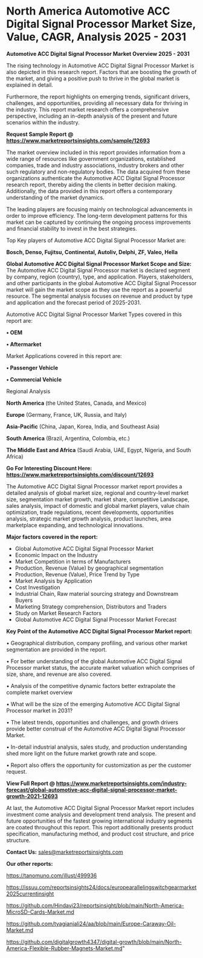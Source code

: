  # North America Automotive ACC Digital Signal Processor Market Size, Value, CAGR, Analysis 2025 - 2031

<Strong> Automotive ACC Digital Signal Processor Market Overview 2025 - 2031</strong>

The rising technology in Automotive ACC Digital Signal Processor Market is also depicted in this research report. Factors that are boosting the growth of the market, and giving a positive push to thrive in the global market is explained in detail.

Furthermore, the report highlights on emerging trends, significant drivers, challenges, and opportunities, providing all necessary data for thriving in the industry. This report market research offers a comprehensive perspective, including an in-depth analysis of the present and future scenarios within the industry.

<strong>Request Sample Report @ <a href=https://www.marketreportsinsights.com/sample/12693>https://www.marketreportsinsights.com/sample/12693</a></strong>

The market overview included in this report provides information from a wide range of resources like government organizations, established companies, trade and industry associations, industry brokers and other such regulatory and non-regulatory bodies. The data acquired from these organizations authenticate the Automotive ACC Digital Signal Processor research report, thereby aiding the clients in better decision making. Additionally, the data provided in this report offers a contemporary understanding of the market dynamics.

The leading players are focusing mainly on technological advancements in order to improve efficiency. The long-term development patterns for this market can be captured by continuing the ongoing process improvements and financial stability to invest in the best strategies.

Top Key players of Automotive ACC Digital Signal Processor Market are:

<strong>Bosch, Denso, Fujitsu, Continental, Autoliv, Delphi, ZF, Valeo, Hella</strong>

<strong><b>Global Automotive ACC Digital Signal Processor Market Scope and Size:</b></strong>
The Automotive ACC Digital Signal Processor market is declared segment by company, region (country), type, and application. Players, stakeholders, and other participants in the global Automotive ACC Digital Signal Processor market will gain the market scope as they use the report as a powerful resource. The segmental analysis focuses on revenue and product by type and application and the forecast period of 2025-2031.

Automotive ACC Digital Signal Processor Market Types covered in this report are:

<strong>• OEM

• Aftermarket</strong>

Market Applications covered in this report are:

<strong>• Passenger Vehicle

• Commercial Vehicle</strong> 

Regional Analysis

<strong>North America</strong> (the United States, Canada, and Mexico)

<strong>Europe</strong> (Germany, France, UK, Russia, and Italy)

<strong>Asia-Pacific</strong> (China, Japan, Korea, India, and Southeast Asia)

<strong>South America</strong> (Brazil, Argentina, Colombia, etc.)

<strong>The Middle East and Africa</strong> (Saudi Arabia, UAE, Egypt, Nigeria, and South Africa)

<strong>Go For Interesting Discount Here: <a href=https://www.marketreportsinsights.com/discount/12693>https://www.marketreportsinsights.com/discount/12693</a></strong>

The Automotive ACC Digital Signal Processor market report provides a detailed analysis of global market size, regional and country-level market size, segmentation market growth, market share, competitive Landscape, sales analysis, impact of domestic and global market players, value chain optimization, trade regulations, recent developments, opportunities analysis, strategic market growth analysis, product launches, area marketplace expanding, and technological innovations.

<strong><b>Major factors covered in the report:</b></strong>
<ul>
  <li>Global Automotive ACC Digital Signal Processor Market </li>
  <li>Economic Impact on the Industry</li>
  <li>Market Competition in terms of Manufacturers</li>
  <li>Production, Revenue (Value) by geographical segmentation</li>
  <li>Production, Revenue (Value), Price Trend by Type</li>
  <li>Market Analysis by Application</li>
  <li>Cost Investigation</li>
  <li>Industrial Chain, Raw material sourcing strategy and Downstream Buyers</li>
  <li>Marketing Strategy comprehension, Distributors and Traders</li>
  <li>Study on Market Research Factors</li>
  <li>Global Automotive ACC Digital Signal Processor Market Forecast</li>
</ul>

<strong><b>Key Point of the Automotive ACC Digital Signal Processor Market report:</b></strong>

• Geographical distribution, company profiling, and various other market segmentation are provided in the report.

• For better understanding of the global Automotive ACC Digital Signal Processor market status, the accurate market valuation which comprises of size, share, and revenue are also covered.

• Analysis of the competitive dynamic factors better extrapolate the complete market overview

• What will be the size of the emerging Automotive ACC Digital Signal Processor market in 2031?

• The latest trends, opportunities and challenges, and growth drivers provide better construal of the Automotive ACC Digital Signal Processor Market.

• In-detail industrial analysis, sales study, and production understanding shed more light on the future market growth rate and scope.

• Report also offers the opportunity for customization as per the customer request.

<strong><b>View Full Report @ <a href=https://www.marketreportsinsights.com/industry-forecast/global-automotive-acc-digital-signal-processor-market-growth-2021-12693>https://www.marketreportsinsights.com/industry-forecast/global-automotive-acc-digital-signal-processor-market-growth-2021-12693</a></b></strong>


At last, the Automotive ACC Digital Signal Processor Market report includes investment come analysis and development trend analysis. The present and future opportunities of the fastest growing international industry segments are coated throughout this report. This report additionally presents product specification, manufacturing method, and product cost structure, and price structure.

<strong>Contact Us:</strong>
sales@marketreportsinsights.com

<strong>Our other reports:</strong>

<a href=https://tanomuno.com/illust/499936>https://tanomuno.com/illust/499936</a>

<a href=https://issuu.com/reportsinsights24/docs/europearallelingswitchgearmarket2025currentinsight>https://issuu.com/reportsinsights24/docs/europearallelingswitchgearmarket2025currentinsight</a>

<a href=https://github.com/Hindavi23/reportsinsight/blob/main/North-America-MicroSD-Cards-Market.md>https://github.com/Hindavi23/reportsinsight/blob/main/North-America-MicroSD-Cards-Market.md</a>

<a href=https://github.com/tyagianjali24/aa/blob/main/Europe-Caraway-Oil-Market.md>https://github.com/tyagianjali24/aa/blob/main/Europe-Caraway-Oil-Market.md</a>

<a href=https://github.com/digitalgrowth4347/digital-growth/blob/main/North-America-Flexible-Rubber-Magnets-Market.md>https://github.com/digitalgrowth4347/digital-growth/blob/main/North-America-Flexible-Rubber-Magnets-Market.md</a>"
